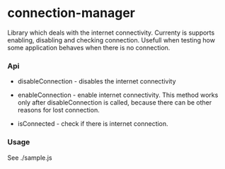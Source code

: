 # connection-manager

Library which deals with the internet connectivity. Currenty is supports enabling, disabling and checking connection. Usefull when testing how some application behaves when there is no connection.

### Api

- disableConnection - disables the internet connectivity

- enableConnection - enable internet connectivity. This method works only after disableConnection is called, because there can be other reasons for lost connection.

- isConnected - check if there is internet connection.

### Usage 
See ./sample.js 
